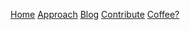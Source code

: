 [Home](/) [Approach](/?p=approach) [Blog](/?p=blog) [Contribute](/?p=contribute) [Coffee?](https://www.buymeacoffee.com/victornielsen)
